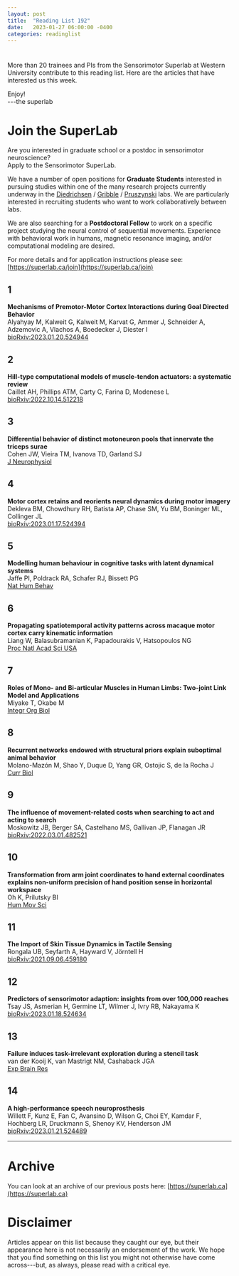 ```yaml
---
layout: post
title:  "Reading List 192"
date:   2023-01-27 06:00:00 -0400
categories: readinglist
---
```


# 

More than 20 trainees and PIs from the Sensorimotor Superlab at Western University contribute to this reading list. Here are the articles that have interested us this week.

Enjoy!  
---the superlab

# Join the SuperLab

Are you interested in graduate school or a postdoc in sensorimotor neuroscience?  
Apply to the Sensorimotor SuperLab.

We have a number of open positions for **Graduate Students** interested in pursuing studies within one of the many  research projects currently underway in the [Diedrichsen](https://www.diedrichsenlab.org/) / [Gribble](https://gribblelab.org) / [Pruszynski](https://www.pruszynskilab.com/) labs. We are particularly interested in recruiting students who want to work collaboratively between labs.

We are also searching for a **Postdoctoral Fellow** to work on a specific project studying the neural control of sequential movements. Experience with behavioral work in humans, magnetic resonance imaging, and/or computational modeling are desired.

For more details and for application instructions please see: [https://superlab.ca/join](https://superlab.ca/join)


## 1
**Mechanisms of Premotor-Motor Cortex Interactions during Goal Directed Behavior**  
Alyahyay M, Kalweit G, Kalweit M, Karvat G, Ammer J, Schneider A, Adzemovic A, Vlachos A, Boedecker J, Diester I  
[bioRxiv:2023.01.20.524944](https://www.biorxiv.org/content/10.1101/2023.01.20.524944v1)

## 2
**Hill-type computational models of muscle-tendon actuators: a systematic review**  
Caillet AH, Phillips ATM, Carty C, Farina D, Modenese L  
[bioRxiv:2022.10.14.512218](https://biorxiv.org/content/early/2022/11/24/2022.10.14.512218.abstract)

## 3
**Differential behavior of distinct motoneuron pools that innervate the triceps surae**  
Cohen JW, Vieira TM, Ivanova TD, Garland SJ  
[J Neurophysiol](https://dx.doi.org/10.1152/jn.00336.2022)

## 4
**Motor cortex retains and reorients neural dynamics during motor imagery**  
Dekleva BM, Chowdhury RH, Batista AP, Chase SM, Yu BM, Boninger ML, Collinger JL  
[bioRxiv:2023.01.17.524394](https://www.biorxiv.org/content/10.1101/2023.01.17.524394v1)

## 5
**Modelling human behaviour in cognitive tasks with latent dynamical systems**  
Jaffe PI, Poldrack RA, Schafer RJ, Bissett PG  
[Nat Hum Behav](https://www.nature.com/articles/s41562-022-01510-8)

## 6
**Propagating spatiotemporal activity patterns across macaque motor cortex carry kinematic information**  
Liang W, Balasubramanian K, Papadourakis V, Hatsopoulos NG  
[Proc Natl Acad Sci USA](http://dx.doi.org/10.1073/pnas.2212227120)

## 7
**Roles of Mono- and Bi-articular Muscles in Human Limbs: Two-joint Link Model and Applications**  
Miyake T, Okabe M  
[Integr Org Biol](https://dx.doi.org/10.1093/iob/obac042)

## 8
**Recurrent networks endowed with structural priors explain suboptimal animal behavior**  
Molano-Mazón M, Shao Y, Duque D, Yang GR, Ostojic S, de la Rocha J  
[Curr Biol](https://dx.doi.org/10.1016/j.cub.2022.12.044)

## 9
**The influence of movement-related costs when searching to act and acting to search**  
Moskowitz JB, Berger SA, Castelhano MS, Gallivan JP, Flanagan JR  
[bioRxiv:2022.03.01.482521](https://www.biorxiv.org/content/10.1101/2022.03.01.482521v1)

## 10
**Transformation from arm joint coordinates to hand external coordinates explains non-uniform precision of hand position sense in horizontal workspace**  
Oh K, Prilutsky BI  
[Hum Mov Sci](https://dx.doi.org/10.1016/j.humov.2022.103020)

## 11
**The Import of Skin Tissue Dynamics in Tactile Sensing**  
Rongala UB, Seyfarth A, Hayward V, Jörntell H  
[bioRxiv:2021.09.06.459180](https://www.biorxiv.org/content/10.1101/2021.09.06.459180v2)

## 12
**Predictors of sensorimotor adaption: insights from over 100,000 reaches**  
Tsay JS, Asmerian H, Germine LT, Wilmer J, Ivry RB, Nakayama K  
[bioRxiv:2023.01.18.524634](https://www.biorxiv.org/content/10.1101/2023.01.18.524634v1)

## 13
**Failure induces task-irrelevant exploration during a stencil task**  
van der Kooij K, van Mastrigt NM, Cashaback JGA  
[Exp Brain Res](https://dx.doi.org/10.1007/s00221-023-06548-2)

## 14
**A high-performance speech neuroprosthesis**  
Willett F, Kunz E, Fan C, Avansino D, Wilson G, Choi EY, Kamdar F, Hochberg LR, Druckmann S, Shenoy KV, Henderson JM  
[bioRxiv:2023.01.21.524489](https://www.biorxiv.org/content/10.1101/2023.01.21.524489v1)


---
# Archive
You can look at an archive of our previous posts here: [https://superlab.ca](https://superlab.ca)


# Disclaimer
Articles appear on this list because they caught our eye, but their appearance here is not necessarily an endorsement of the work. We hope that you find something on this list you might not otherwise have come across---but, as always, please read with a critical eye.

